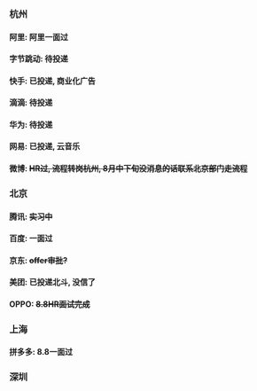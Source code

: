 ### 杭州

#### 阿里: 阿里一面过
#### 字节跳动: 待投递
#### 快手: 已投递, 商业化广告
#### 滴滴: 待投递
#### 华为: 待投递
#### 网易: 已投递, 云音乐
#### 微博: ~~HR过, 流程转岗杭州, 8月中下旬没消息的话联系北京部门走流程~~


### 北京
#### 腾讯: ~~实习中~~
#### 百度: 一面过
#### 京东: ~~offer审批?~~
#### 美团: 已投递北斗, 没信了
#### OPPO: ~~8.8HR面试完成~~

### 上海
#### 拼多多: 8.8一面过

### 深圳
